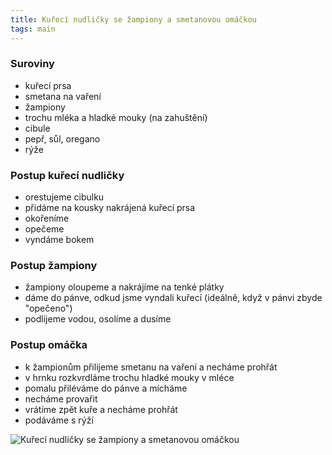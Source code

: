 ```yaml
---
title: Kuřecí nudličky se žampiony a smetanovou omáčkou
tags: main
---
```


### Suroviny
- kuřecí prsa
- smetana na vaření
- žampiony
- trochu mléka a hladké mouky (na zahuštění)
- cibule
- pepř, sůl, oregano
- rýže

### Postup kuřecí nudličky
- orestujeme cibulku
- přidáme na kousky nakrájená kuřecí prsa
- okořeníme
- opečeme
- vyndáme bokem

### Postup žampiony
- žampiony oloupeme a nakrájíme na tenké plátky
- dáme do pánve, odkud jsme vyndali kuřecí (ideálně, když v pánvi zbyde "opečeno")
- podlijeme vodou, osolíme a dusíme

### Postup omáčka
- k žampionům přilijeme smetanu na vaření a necháme prohřát
- v hrnku rozkvrdláme trochu hladké mouky v mléce
- pomalu přiléváme do pánve a mícháme
- necháme provařit
- vrátíme zpět kuře a necháme prohřát
- podáváme s rýží

![Kuřecí nudličky se žampiony a smetanovou omáčkou](/fotky/kureci-nudlicky-se-zampiony-a-smetanovou-omackou-1.jpg)
